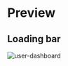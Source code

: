 # Preview

## Loading bar
![user-dashboard](https://github.com/Salf1-Sabit/MCQ-TestDesktopApp/assets/70028517/14122e52-5d3f-49e4-9b11-b06aa6f0ebe8)

